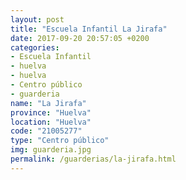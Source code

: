 ```yaml
---
layout: post
title: "Escuela Infantil La Jirafa"
date: 2017-09-20 20:57:05 +0200
categories:
- Escuela Infantil
- huelva
- huelva
- Centro público
- guarderia
name: "La Jirafa"
province: "Huelva"
location: "Huelva"
code: "21005277"
type: "Centro público"
img: guarderia.jpg
permalink: /guarderias/la-jirafa.html
---
```

